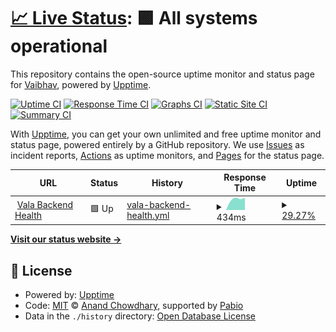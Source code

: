 # [📈 Live Status](https://vaibhav0806.github.io/vala-backend-status): <!--live status--> **🟩 All systems operational**

This repository contains the open-source uptime monitor and status page for [Vaibhav](https://vaibhav0806.github.io/vala-backend-status), powered by [Upptime](https://github.com/upptime/upptime).

[![Uptime CI](https://github.com/vaibhav0806/vala-backend-status/workflows/Uptime%20CI/badge.svg)](https://github.com/vaibhav0806/vala-backend-status/actions?query=workflow%3A%22Uptime+CI%22)
[![Response Time CI](https://github.com/vaibhav0806/vala-backend-status/workflows/Response%20Time%20CI/badge.svg)](https://github.com/vaibhav0806/vala-backend-status/actions?query=workflow%3A%22Response+Time+CI%22)
[![Graphs CI](https://github.com/vaibhav0806/vala-backend-status/workflows/Graphs%20CI/badge.svg)](https://github.com/vaibhav0806/vala-backend-status/actions?query=workflow%3A%22Graphs+CI%22)
[![Static Site CI](https://github.com/vaibhav0806/vala-backend-status/workflows/Static%20Site%20CI/badge.svg)](https://github.com/vaibhav0806/vala-backend-status/actions?query=workflow%3A%22Static+Site+CI%22)
[![Summary CI](https://github.com/vaibhav0806/vala-backend-status/workflows/Summary%20CI/badge.svg)](https://github.com/vaibhav0806/vala-backend-status/actions?query=workflow%3A%22Summary+CI%22)

With [Upptime](https://upptime.js.org), you can get your own unlimited and free uptime monitor and status page, powered entirely by a GitHub repository. We use [Issues](https://github.com/vaibhav0806/vala-backend-status/issues) as incident reports, [Actions](https://github.com/vaibhav0806/vala-backend-status/actions) as uptime monitors, and [Pages](https://vaibhav0806.github.io/vala-backend-status) for the status page.

<!--start: status pages-->
<!-- This summary is generated by Upptime (https://github.com/upptime/upptime) -->
<!-- Do not edit this manually, your changes will be overwritten -->
<!-- prettier-ignore -->
| URL | Status | History | Response Time | Uptime |
| --- | ------ | ------- | ------------- | ------ |
| <img alt="" src="https://icons.duckduckgo.com/ip3/backend.vala.media.ico" height="13"> [Vala Backend Health](https://backend.vala.media/api/v1/health) | 🟩 Up | [vala-backend-health.yml](https://github.com/vaibhav0806/vala-backend-status/commits/HEAD/history/vala-backend-health.yml) | <details><summary><img alt="Response time graph" src="./graphs/vala-backend-health/response-time-week.png" height="20"> 434ms</summary><br><a href="https://vaibhav0806.github.io/vala-backend-status/history/vala-backend-health"><img alt="Response time 434" src="https://img.shields.io/endpoint?url=https%3A%2F%2Fraw.githubusercontent.com%2Fvaibhav0806%2Fvala-backend-status%2FHEAD%2Fapi%2Fvala-backend-health%2Fresponse-time.json"></a><br><a href="https://vaibhav0806.github.io/vala-backend-status/history/vala-backend-health"><img alt="24-hour response time 434" src="https://img.shields.io/endpoint?url=https%3A%2F%2Fraw.githubusercontent.com%2Fvaibhav0806%2Fvala-backend-status%2FHEAD%2Fapi%2Fvala-backend-health%2Fresponse-time-day.json"></a><br><a href="https://vaibhav0806.github.io/vala-backend-status/history/vala-backend-health"><img alt="7-day response time 434" src="https://img.shields.io/endpoint?url=https%3A%2F%2Fraw.githubusercontent.com%2Fvaibhav0806%2Fvala-backend-status%2FHEAD%2Fapi%2Fvala-backend-health%2Fresponse-time-week.json"></a><br><a href="https://vaibhav0806.github.io/vala-backend-status/history/vala-backend-health"><img alt="30-day response time 434" src="https://img.shields.io/endpoint?url=https%3A%2F%2Fraw.githubusercontent.com%2Fvaibhav0806%2Fvala-backend-status%2FHEAD%2Fapi%2Fvala-backend-health%2Fresponse-time-month.json"></a><br><a href="https://vaibhav0806.github.io/vala-backend-status/history/vala-backend-health"><img alt="1-year response time 434" src="https://img.shields.io/endpoint?url=https%3A%2F%2Fraw.githubusercontent.com%2Fvaibhav0806%2Fvala-backend-status%2FHEAD%2Fapi%2Fvala-backend-health%2Fresponse-time-year.json"></a></details> | <details><summary><a href="https://vaibhav0806.github.io/vala-backend-status/history/vala-backend-health">29.27%</a></summary><a href="https://vaibhav0806.github.io/vala-backend-status/history/vala-backend-health"><img alt="All-time uptime 29.27%" src="https://img.shields.io/endpoint?url=https%3A%2F%2Fraw.githubusercontent.com%2Fvaibhav0806%2Fvala-backend-status%2FHEAD%2Fapi%2Fvala-backend-health%2Fuptime.json"></a><br><a href="https://vaibhav0806.github.io/vala-backend-status/history/vala-backend-health"><img alt="24-hour uptime 29.27%" src="https://img.shields.io/endpoint?url=https%3A%2F%2Fraw.githubusercontent.com%2Fvaibhav0806%2Fvala-backend-status%2FHEAD%2Fapi%2Fvala-backend-health%2Fuptime-day.json"></a><br><a href="https://vaibhav0806.github.io/vala-backend-status/history/vala-backend-health"><img alt="7-day uptime 29.27%" src="https://img.shields.io/endpoint?url=https%3A%2F%2Fraw.githubusercontent.com%2Fvaibhav0806%2Fvala-backend-status%2FHEAD%2Fapi%2Fvala-backend-health%2Fuptime-week.json"></a><br><a href="https://vaibhav0806.github.io/vala-backend-status/history/vala-backend-health"><img alt="30-day uptime 29.27%" src="https://img.shields.io/endpoint?url=https%3A%2F%2Fraw.githubusercontent.com%2Fvaibhav0806%2Fvala-backend-status%2FHEAD%2Fapi%2Fvala-backend-health%2Fuptime-month.json"></a><br><a href="https://vaibhav0806.github.io/vala-backend-status/history/vala-backend-health"><img alt="1-year uptime 29.27%" src="https://img.shields.io/endpoint?url=https%3A%2F%2Fraw.githubusercontent.com%2Fvaibhav0806%2Fvala-backend-status%2FHEAD%2Fapi%2Fvala-backend-health%2Fuptime-year.json"></a></details>

<!--end: status pages-->

[**Visit our status website →**](https://vaibhav0806.github.io/vala-backend-status)

## 📄 License

- Powered by: [Upptime](https://github.com/upptime/upptime)
- Code: [MIT](./LICENSE) © [Anand Chowdhary](https://anandchowdhary.com), supported by [Pabio](https://pabio.com)
- Data in the `./history` directory: [Open Database License](https://opendatacommons.org/licenses/odbl/1-0/)
